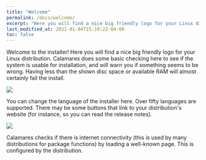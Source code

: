 ```yaml
---
title: "Welcome"
permalink: /docs/welcome/
excerpt: "Here you will find a nice big friendly logo for your Linux distribution."
last_modified_at: 2021-01-04T15:19:22-04:00
toc: false
---
```


Welcome to the installer! Here you will find a nice big friendly logo for your Linux distribution. Calamares does some basic checking here to see if the system is usable for installation, and will warn you if something seems to be wrong. Having less than the shown disc space or available RAM will almost certainly fail the install.

![](https://github.com/calamares/calamares/wiki/img/welcome-warning.png)

You can change the language of the installer here. Over fifty languages are supported. There may be some buttons that link to your distribution's website (for instance, so you can read the release notes).

![](https://github.com/calamares/calamares/wiki/img/welcome-buttons.png)

Calamares checks if there is internet connectivity (this is used by many distributions for package functions) by loading a well-known page. This is configured by the distribution.
